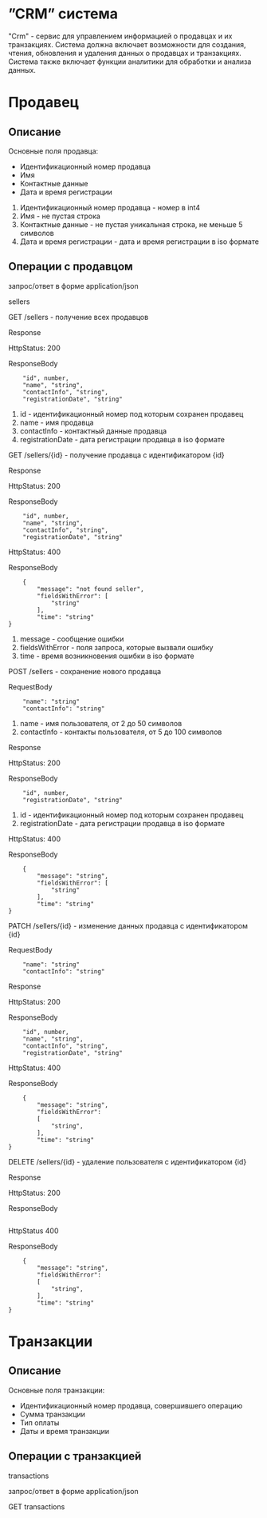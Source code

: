 # ”CRM” система
"Crm" - сервис для управлением информацией о продавцах и их 
транзакциях. Система должна включает возможности для создания, чтения, обновления и
удаления данных о продавцах и транзакциях. Система также включает функции аналитики
для обработки и анализа данных.

# Продавец

## Описание

Основные поля продавца:
- Идентификационный номер продавца
- Имя
- Контактные данные
- Дата и время регистрации

1. Идентификационный номер продавца - номер в int4
2. Имя - не пустая строка
3. Контактные данные - не пустая уникальная строка, не меньше 5 символов
4. Дата и время регистрации - дата и время регистрации в iso формате

## Операции с продавцом

запрос/ответ в форме application/json 

sellers

GET /sellers - получение всех продавцов

Response

HttpStatus: 200

ResponseBody
```
    "id", number,
    "name", "string", 
    "contactInfo", "string",
    "registrationDate", "string"
```

1. id - идентификационный номер под которым сохранен продавец
2. name - имя продавца
3. contactInfo - контактный данные продавца
4. registrationDate - дата регистрации продавца в iso формате

GET /sellers/{id} - получение продавца с идентификатором {id}

Response

HttpStatus: 200

ResponseBody
```
    "id", number,
    "name", "string", 
    "contactInfo", "string",
    "registrationDate", "string"
```

HttpStatus: 400

ResponseBody
```
    {
        "message": "not found seller",
        "fieldsWithError": [
            "string"
        ],
        "time": "string"
}
```

1. message - сообщение ошибки
2. fieldsWithError - поля запроса, которые вызвали ошибку
3. time - время возникновения ошибки в iso формате

POST /sellers - сохранение нового продавца

RequestBody
```
    "name": "string"
    "contactInfo": "string"
```

1. name - имя пользователя, от 2 до 50 символов
2. contactInfo - контакты пользователя, от 5 до 100 символов

Response

HttpStatus: 200

ResponseBody
```
    "id", number,
    "registrationDate", "string"
```

1. id - идентификационный номер под которым сохранен продавец
2. registrationDate - дата регистрации продавца в iso формате

HttpStatus: 400

ResponseBody
```
    {
        "message": "string",
        "fieldsWithError": [
            "string"
        ],
        "time": "string"
}
```

PATCH /sellers/{id} - изменение данных продавца с идентификатором {id}

RequestBody
```
    "name": "string"
    "contactInfo": "string"
```

Response

HttpStatus: 200

ResponseBody
```
    "id", number,
    "name", "string", 
    "contactInfo", "string",
    "registrationDate", "string"
```

HttpStatus: 400

ResponseBody
```
    {
        "message": "string",
        "fieldsWithError": 
        [
            "string",
        ],
        "time": "string"
}
```

DELETE /sellers/{id} - удаление пользователя с идентификатором {id}

Response

HttpStatus: 200

ResponseBody
```
```

HttpStatus 400

ResponseBody
```
    {
        "message": "string",
        "fieldsWithError": 
        [
            "string",
        ],
        "time": "string"
}
```

# Транзакции

## Описание

Основные поля транзакции: 
- Идентификационный номер продавца, совершившего операцию
- Сумма транзакции
- Тип оплаты
- Даты и время транзакции

## Операции с транзакцией

transactions

запрос/ответ в форме application/json

GET transactions

